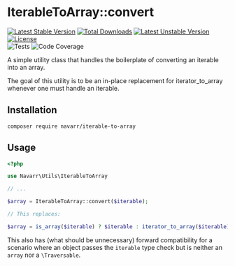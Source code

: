 # IterableToArray::convert
[![Latest Stable Version](http://poser.pugx.org/navarr/iterable-to-array/v)](https://packagist.org/packages/navarr/dependency-annotation)
[![Total Downloads](http://poser.pugx.org/navarr/iterable-to-array/downloads)](https://packagist.org/packages/navarr/dependency-annotation)
[![Latest Unstable Version](http://poser.pugx.org/navarr/iterable-to-array/v/unstable)](https://packagist.org/packages/navarr/dependency-annotation)
[![License](http://poser.pugx.org/navarr/iterable-to-array/license)](https://packagist.org/packages/navarr/dependency-annotation)  
![Tests](https://github.com/navarr/iterable_to_array/actions/workflows/commit.yml/badge.svg)
![Code Coverage](https://codecov.io/gh/navarr/iterable_to_array/branch/main/graph/badge.svg?token=DJRUJTV2GW)

A simple utility class that handles the boilerplate of converting an iterable into an array.

The goal of this utility is to be an in-place replacement for iterator_to_array whenever one must handle an iterable.

## Installation

    composer require navarr/iterable-to-array

## Usage

```php
<?php

use Navarr\Utils\IterableToArray

// ...

$array = IterableToArray::convert($iterable);

// This replaces:

$array = is_array($iterable) ? $iterable : iterator_to_array($iterable);
```

This also has (what should be unnecessary) forward compatibility for a scenario where an object passes the `iterable` type check but is neither an `array` nor a `\Traversable`.
